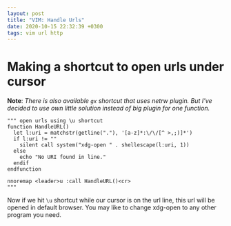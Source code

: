 ```yaml
---
layout: post
title: "VIM: Handle Urls"
date: 2020-10-15 22:32:39 +0300
tags: vim url http
---
```


# Making a shortcut to open urls under cursor

**Note**: *There is also available `gx` shortcut that uses netrw plugin.
But I've decided to use own little solution instead of big plugin for one function.*

```vimscript
""" open urls using \u shortcut
function HandleURL()
  let l:uri = matchstr(getline("."), '[a-z]*:\/\/[^ >,;)]*')
  if l:uri != ""
    silent call system("xdg-open " . shellescape(l:uri, 1))
  else
    echo "No URI found in line."
  endif
endfunction

nnoremap <leader>u :call HandleURL()<cr>
"""
```

Now if we hit `\u` shortcut while our cursor is on the url line, this url will be opened in default browser.
You may like to change xdg-open to any other program you need.

